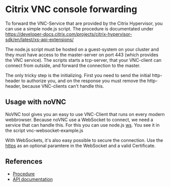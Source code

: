 # Citrix VNC console forwarding
To forward the VNC-Service that are provided by the Citrix Hypervisor, you can use a simple node.js script. The procedure is documentated under https://developer-docs.citrix.com/projects/citrix-hypervisor-sdk/en/latest/xs-api-extensions/

The node.js script must be hosted on a guest-system on your cluster and they must have access to the master-server on port 443 (which provides the VNC service). The scripts starts a tcp-server, that your VNC-client can connect from outside, and forward the connection to the master.

The only tricky step is the initializing. First you need to send the initial http-header to authorize you, and on the response you must remove the http-header, because VNC-clients can't handle this.

## Usage with noVNC
NoVNC tool gives you an easy to use VNC-Client that runs on every modern webbrowser. Because noVNC use a WebSocket to connect, we need a service that can handle this. For this you can use node.js [ws](https://www.npmjs.com/package/ws). You see it in the script vnc-websocket-example.js

With WebSockets, it's also easy possible to secure the connection. Use the [https](https://www.npmjs.com/package/https) as an optional paramtere in the WebSocket and a valid Certificate.

## References
* [Procedure](https://developer-docs.citrix.com/projects/citrix-hypervisor-sdk/en/latest/xs-api-extensions/)
* [API documentation](https://developer-docs.citrix.com/projects/citrix-hypervisor-sdk/en/latest/xs-api-extensions/)

